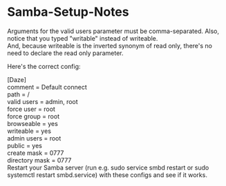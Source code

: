 # Samba-Setup-Notes

Arguments for the valid users parameter must be comma-separated. Also, notice that you typed "writable" instead of writeable.  
And, because writeable is the inverted synonym of read only, there's no need to declare the read only parameter.  

Here's the correct config:  

[Daze]  
comment = Default connect  
path = /  
valid users = admin, root   
force user = root  
force group = root  
browseable = yes  
writeable = yes  
admin users = root  
public = yes  
create mask = 0777  
directory mask = 0777  
Restart your Samba server (run e.g. sudo service smbd restart or sudo systemctl restart smbd.service) with these configs and see if it works.  
